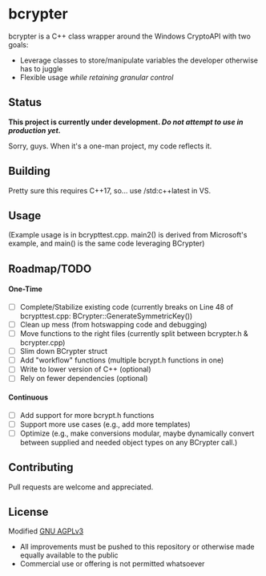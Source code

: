 # bcrypter
bcrypter is a C++ class wrapper around the Windows CryptoAPI with two goals:

* Leverage classes to store/manipulate variables the developer otherwise has to juggle
* Flexible usage *while retaining granular control*

## Status

**This project is currently under development. *Do not attempt to use in production yet.***

Sorry, guys. When it's a one-man project, my code reflects it.

## Building

Pretty sure this requires C++17, so... use /std:c++latest in VS.

## Usage

(Example usage is in bcrypttest.cpp. main2() is derived from Microsoft's example, and main() is the same code leveraging BCrypter)

## Roadmap/TODO
#### One-Time
- [ ] Complete/Stabilize existing code (currently breaks on Line 48 of bcrypttest.cpp: BCrypter::GenerateSymmetricKey())
- [ ] Clean up mess (from hotswapping code and debugging)
- [ ] Move functions to the right files (currently split between bcrypter.h & bcrypter.cpp)
- [ ] Slim down BCrypter struct
- [ ] Add "workflow" functions (multiple bcrypt.h functions in one)
- [ ] Write to lower version of C++ (optional)
- [ ] Rely on fewer dependencies (optional)
#### Continuous
- [ ] Add support for more bcrypt.h functions
- [ ] Support more use cases (e.g., add more templates)
- [ ] Optimize (e.g., make conversions modular, maybe dynamically convert between supplied and needed object types on any BCrypter call.)

## Contributing
Pull requests are welcome and appreciated.

## License
Modified [GNU AGPLv3](https://choosealicense.com/licenses/agpl-3.0/)

* All improvements must be pushed to this repository or otherwise made equally available to the public
* Commercial use or offering is not permitted whatsoever
